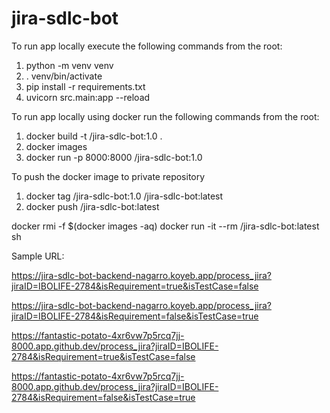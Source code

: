 # jira-sdlc-bot

To run app locally execute the following commands from the root:

1. python -m venv venv
2. . venv/bin/activate
3. pip install -r requirements.txt
4. uvicorn src.main:app --reload

To run app locally using docker run the following commands from the root:

1. docker build -t <username>/jira-sdlc-bot:1.0 .
2. docker images
3. docker run -p 8000:8000 <username>/jira-sdlc-bot:1.0

To push the docker image to private repository

1. docker tag <username>/jira-sdlc-bot:1.0 <username>/jira-sdlc-bot:latest
2. docker push <username>/jira-sdlc-bot:latest

docker rmi -f $(docker images -aq)
docker run -it --rm <username>/jira-sdlc-bot:latest sh

Sample URL:

https://jira-sdlc-bot-backend-nagarro.koyeb.app/process_jira?jiraID=IBOLIFE-2784&isRequirement=true&isTestCase=false

https://jira-sdlc-bot-backend-nagarro.koyeb.app/process_jira?jiraID=IBOLIFE-2784&isRequirement=false&isTestCase=true

https://fantastic-potato-4xr6vw7p5rcq7jj-8000.app.github.dev/process_jira?jiraID=IBOLIFE-2784&isRequirement=true&isTestCase=false

https://fantastic-potato-4xr6vw7p5rcq7jj-8000.app.github.dev/process_jira?jiraID=IBOLIFE-2784&isRequirement=false&isTestCase=true
